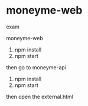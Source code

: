 # moneyme-web
exam

moneyme-web
  1. npm install
  2. npm start

then go to moneyme-api 
  1. npm install
  2. npm start 

then open the external.html



